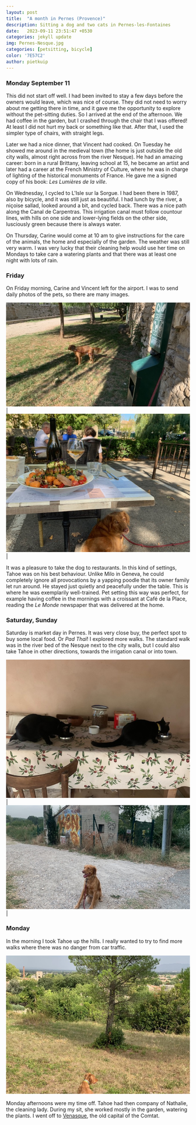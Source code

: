 ```yaml
---
layout: post
title:  "A month in Pernes (Provence)"
description: Sitting a dog and two cats in Pernes-les-Fontaines
date:   2023-09-11 23:51:47 +0530
categories: jekyll update
img: Pernes-Nesque.jpg
categories: [petsitting, bicycle]
color: '7E57C2'
author: pietkuip
---
```


### Monday September 11

This did not start off well. I had been invited to stay a few days before the owners would leave, which was nice of course.
They did not need to worry about me getting there in time, and it gave me the opportunity to explore without the 
pet-sitting duties. So I arrived at the end of the afternoon. We had coffee in the garden, but I crashed through the chair that 
I was offered! At least I did not hurt my back or something like that. After that, I used the simpler type of chairs, with 
straight legs.

Later we had a nice dinner, that Vincent had cooked. On Tuesday he showed me around in the medieval town (the home is just 
outside the old city walls, almost right across from the river Nesque). He had an amazing career: born in a rural Brittany, 
leaving school at 15, he became an artist and later had a career at the French Ministry of Culture, where he was in charge
of lighting of the historical monuments of France. He gave me a signed copy of his book: _Les Lumières de la ville_.

On Wednesday, I cycled to L'Isle sur la Sorgue. I had been there in 1987, also by bicycle, and it was still just as beautiful.
I had lunch by the river, a niçoise sallad, looked around a bit, and cycled back. There was a nice path along the Canal de
Carpentras. This irrigation canal must follow countour lines, with hills on one side and lower-lying fields on the other side,
lusciously green because there is always water. 

On Thursday, Carine would come at 10 am to give instructions for the care of the animals, the home and especially of the garden.
The weather was still very warm. I was very lucky that their cleaning help would use her time on Mondays to take care a watering
plants and that there was at least one night with lots of rain.

### Friday

On Friday morning, Carine and Vincent left for the airport. I was to send daily photos of the pets, so there are many images.

![](../images/Caca-est-fait.jpg)|![](../images/Tahoe-lunch.jpg)|

It was a pleasure to take the dog to restaurants. In this kind of settings, Tahoe was on his best behaviour. Unlike Milo in Geneva,
he could completely ignore all provocations by a yapping poodle that its owner family let run around. He stayed just quietly and
peacefully under the table. This is where he was exemplarily well-trained. Pet setting this way was perfect, for example
having coffee in the mornings with a croissant at Café de la Place, reading the _Le Monde_ newspaper that was delivered at the home.

### Saturday, Sunday

Saturday is market day in Pernes. It was very close buy, the perfect spot to buy some local food. Or _Pad Thaï_! I explored more 
walks. The standard walk was in the river bed of the Nesque next to the city walls, but I could also take Tahoe in other directions,
towards the irrigation canal or into town.

![The cats](../images/Z-and-Z.jpg)|![](../images/Tahoe-canal.jpg)|

### Monday 

In the morning I took Tahoe up the hills. I really wanted to try to find more walks where there was no danger from car traffic.

![](../images/Tahoe-hills.jpg)

Monday afternoons were my time off. Tahoe had then company of Nathalie, the cleaning lady. During my sit, she worked mostly in 
the garden, watering the plants. I went off to [Venasque](2023-09-18-Venasque), the old capital of the Comtat.
